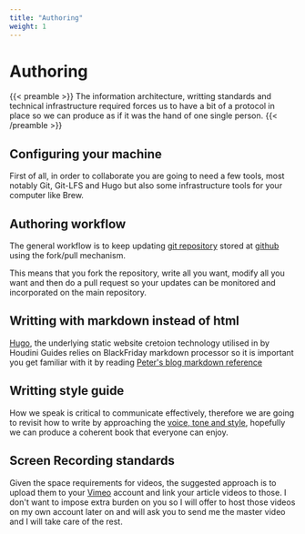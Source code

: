 ```yaml
---
title: "Authoring"
weight: 1
---
```


# Authoring

{{< preamble >}}
The information architecture, writting standards and technical infrastructure required forces us to have a bit of a protocol in place so we can produce as if it was the hand of one single person.
{{< /preamble >}}

## Configuring your machine

First of all, in order to collaborate you are going to need a few tools, most notably Git, Git-LFS and Hugo but also some infrastructure tools for your computer like Brew.

## Authoring workflow

The general workflow is to keep updating [git repository](https://github.com/jordibares/houdini-guides-website) stored at [github](https://github.com) using the fork/pull mechanism.

This means that you fork the repository, write all you want, modify all you want and then do a pull request so your updates can be monitored and incorporated on the main repository.

## Writting with markdown instead of html

[Hugo](https://gohugo.io), the underlying static website cretoion technology utilised in by Houdini Guides relies on BlackFriday markdown processor so it is important you get familiar with it by reading [Peter's blog markdown reference](https://notes.peter-baumgartner.net/archive/content-organisation/blackfriday-markdown/)

## Writting style guide

How we speak is critical to communicate effectively, therefore we are going to revisit how to write by approaching the [voice, tone and style](https://gathercontent.com/blog/voice-tone-style-whys-wheres-hows), hopefully we can produce a coherent book that everyone can enjoy.

## Screen Recording standards

Given the space requirements for videos, the suggested approach is to upload them to your [Vimeo](https://www.vimeo.com) account and link your article videos to those. I don't want to impose extra burden on you so I will offer to host those videos on my own account later on and will ask you to send me the master video and I will take care of the rest.
